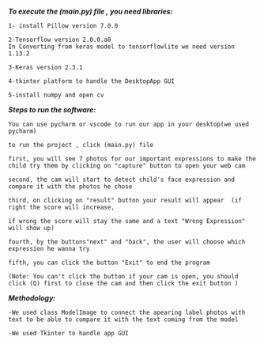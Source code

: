 **_To execute the (main.py) file , you need libraries:_**

    1- install Pillow version 7.0.0
  
    2-Tensorflow version 2.0.0.a0
    In Converting from keras model to tensorflowlite we need version 1.13.2

    3-Keras version 2.3.1
  
    4-tkinter platform to handle the DesktopApp GUI
  
    5-install numpy and open cv

**_Steps to run the software:_**

    You can use pycharm or vscode to run our app in your desktop(we used pycharm)
    
    to run the project , click (main.py) file
    
    first, you will see 7 photos for our important expressions to make the child try them by clicking on "capture" button to open your web cam
    
    second, the cam will start to detect child's face expression and compare it with the photos he chose
    
    third, on clicking on "result" button your result will appear  (if right the score will increase,
    
    if wrong the score will stay the same and a text "Wrong Expression" will show up)
    
    fourth, by the buttons"next" and "back", the user will choose which expression he wanna try
   
    fifth, you can click the button "Exit" to end the program 
   
    (Note: You can't click the button if your cam is open, you should click (Q) first to close the cam and then click the exit button )

**_Methodology:_**

    -We used class ModelImage to connect the apearing label photos with text to be able to compare it with the text coming from the model
    
    -We used Tkinter to handle app GUI
